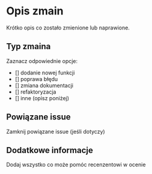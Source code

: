 # Opis zmain
Krótko opis co zostało zmienione lub naprawione.

## Typ zmaina
Zaznacz odpowiednie opcje:
- [] dodanie nowej funkcji
- [] poprawa błędu
- [] zmiana dokumentacji
- [] refaktoryzacja
- [] inne (opisz poniżej)

## Powiązane issue
Zamknij powiązane issue (jeśli dotyczy)

## Dodatkowe informacje 
Dodaj wszystko co może pomóc recenzentowi w ocenie

